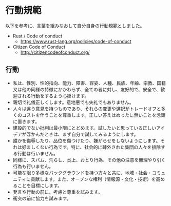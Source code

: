 # 行動規範

以下を参考に、言葉を組みなおして自分自身の行動規範としました。

* Rust / Code of conduct
  * https://www.rust-lang.org/policies/code-of-conduct
* Citizen Code of Conduct
  * http://citizencodeofconduct.org/

## 行動

* 私は、性別、性的指向、能力、障害、容姿、人種、民族、年齢、宗教、国籍又は他の同様の特徴にかかわらず、全ての者に対し、友好的で、安全で、歓迎される行動をするよう心掛けます。
* 親切で礼儀正しくします。意地悪でも失礼でもありません。
* 人々は違う意見を持つものであり、それらの変更や選択がトレードオフと多くのコストを伴うことを尊重します。正しい答えはめったに無いことを念頭に置きます。
* 建設的でない批判は最小限にとどめます。試したいと思っている正しいアイデアが浮かんだときは、まず自分で試してみるようにします。
* 誰かを侮辱したり、品位を傷つけたり、嫌がらせをしないようにします。それは好ましくない行為です。特に、社会的に疎外された集団の人々を排除する行動は行いません。
* 同様に、スパム、荒らし、炎上、おとり行為、その他の注意を無理やり引く行為も行いません。
* 可能な限り多様なバックグラウンドを持つ方々と共に、地域・社会・コミュニティに貢献します。また、オープンな権利（情報源・文化・技術）を高めることを目標にします。
* 発言や行動の前に、考慮と尊重を試みます。
* 衝突の前に協力を試みます。


